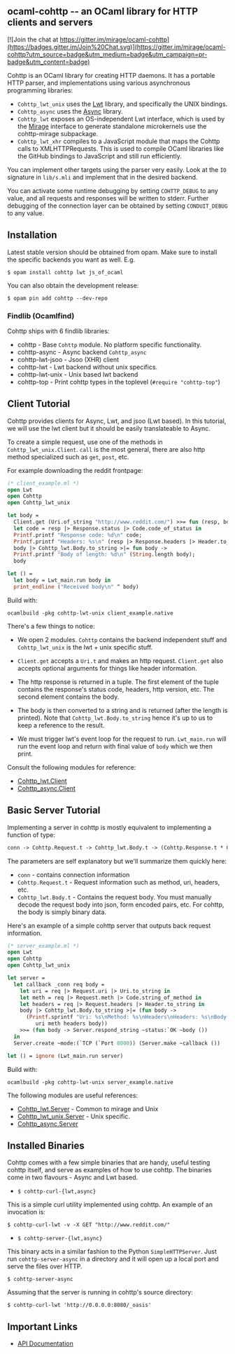 ## ocaml-cohttp -- an OCaml library for HTTP clients and servers

[![Join the chat at https://gitter.im/mirage/ocaml-cohttp](https://badges.gitter.im/Join%20Chat.svg)](https://gitter.im/mirage/ocaml-cohttp?utm_source=badge&utm_medium=badge&utm_campaign=pr-badge&utm_content=badge)

Cohttp is an OCaml library for creating HTTP daemons. It has a portable
HTTP parser, and implementations using various asynchronous programming
libraries:

* `Cohttp_lwt_unix` uses the [Lwt](http://ocsigen.org/lwt) library, and
  specifically the UNIX bindings.
* `Cohttp_async` uses the [Async](https://realworldocaml.org/v1/en/html/concurrent-programming-with-async.html)
  library.
* `Cohttp_lwt` exposes an OS-independent Lwt interface, which is used
  by the [Mirage](http://www.openmirage.org) interface
  to generate standalone microkernels use the cohttp-mirage subpackage.
* `Cohttp_lwt_xhr` compiles to a JavaScript module that maps the Cohttp
   calls to XMLHTTPRequests.  This is used to compile OCaml libraries like
   the GitHub bindings to JavaScript and still run efficiently.

You can implement other targets using the parser very easily. Look at the `IO`
signature in `lib/s.mli` and implement that in the desired backend.

You can activate some runtime debugging by setting `COHTTP_DEBUG` to any
value, and all requests and responses will be written to stderr.  Further
debugging of the connection layer can be obtained by setting `CONDUIT_DEBUG`
to any value.

## Installation

Latest stable version should be obtained from opam. Make sure to install the
specific backends you want as well. E.g.

```
$ opam install cohttp lwt js_of_ocaml
```

You can also obtain the development release:

```
$ opam pin add cohttp --dev-repo
```

### Findlib (Ocamlfind)

Cohttp ships with 6 findlib libraries:

* cohttp - Base `Cohttp` module. No platform specific functionality.
* cohttp-async - Async backend `Cohttp_async`
* cohttp-lwt-jsoo - Jsoo (XHR) client
* cohttp-lwt - Lwt backend without unix specifics.
* cohttp-lwt-unix - Unix based lwt backend
* cohttp-top - Print cohttp types in the toplevel (`#require "cohttp-top"`)

## Client Tutorial

Cohttp provides clients for Async, Lwt, and jsoo (Lwt based). In this tutorial,
we will use the lwt client but it should be easily translateable to Async.

To create a simple request, use one of the methods in `Cohttp_lwt_unix.Client`.
`call` is the most general, there are also http method specialized such as
`get`, `post`, etc.

For example downloading the reddit frontpage:

```ocaml
(* client_example.ml *)
open Lwt
open Cohttp
open Cohttp_lwt_unix

let body =
  Client.get (Uri.of_string "http://www.reddit.com/") >>= fun (resp, body) ->
  let code = resp |> Response.status |> Code.code_of_status in
  Printf.printf "Response code: %d\n" code;
  Printf.printf "Headers: %s\n" (resp |> Response.headers |> Header.to_string);
  body |> Cohttp_lwt.Body.to_string >|= fun body ->
  Printf.printf "Body of length: %d\n" (String.length body);
  body

let () =
  let body = Lwt_main.run body in
  print_endline ("Received body\n" ^ body)
```

Build with:

```
ocamlbuild -pkg cohttp-lwt-unix client_example.native
```

There's a few things to notice:

* We open 2 modules. `Cohttp` contains the backend independent stuff and
  `Cohttp_lwt_unix` is the lwt + unix specific stuff.

* `Client.get` accepts a `Uri.t` and makes an http request. `Client.get` also
  accepts optional arguments for things like header information.
* The http response is returned in a tuple. The first element of the tuple
  contains the response's status code, headers, http version, etc. The second
  element contains the body.
* The body is then converted to a string and is returned (after the length is
  printed). Note that `Cohttp_lwt.Body.to_string` hence it's up to us to keep
  a reference to the result.
* We must trigger lwt's event loop for the request to run. `Lwt_main.run` will
  run the event loop and return with final value of `body` which we then print.

Consult the following modules for reference:

* [Cohttp_lwt.Client](https://github.com/mirage/ocaml-cohttp/blob/master/lwt-core/cohttp_lwt.mli)
* [Cohttp_async.Client](https://github.com/mirage/ocaml-cohttp/blob/master/async/cohttp_async.mli)

## Basic Server Tutorial

Implementing a server in cohttp is mostly equivalent to implementing a function
of type:

```ocaml
conn -> Cohttp.Request.t -> Cohttp_lwt.Body.t -> (Cohttp.Response.t * Cohttp_lwt.Body.t) Lwt.t
```

The parameters are self explanatory but we'll summarize them quickly here:

* `conn` - contains connection information
* `Cohttp.Request.t` - Request information such as method, uri, headers, etc.
* `Cohttp_lwt.Body.t` - Contains the request body. You must manually decode the
  request body into json, form encoded pairs, etc. For cohttp, the body is
  simply binary data.

Here's an example of a simple cohttp server that outputs back request
information.

```ocaml
(* server_example.ml *)
open Lwt
open Cohttp
open Cohttp_lwt_unix

let server =
  let callback _conn req body =
    let uri = req |> Request.uri |> Uri.to_string in
    let meth = req |> Request.meth |> Code.string_of_method in
    let headers = req |> Request.headers |> Header.to_string in
    body |> Cohttp_lwt.Body.to_string >|= (fun body ->
      (Printf.sprintf "Uri: %s\nMethod: %s\nHeaders\nHeaders: %s\nBody: %s"
         uri meth headers body))
    >>= (fun body -> Server.respond_string ~status:`OK ~body ())
  in
  Server.create ~mode:(`TCP (`Port 8000)) (Server.make ~callback ())

let () = ignore (Lwt_main.run server)
```

Build with:

```
ocamlbuild -pkg cohttp-lwt-unix server_example.native
```

The following modules are useful references:

* [Cohttp_lwt.Server](https://github.com/mirage/ocaml-cohttp/blob/master/lwt-core/cohttp_lwt_s.ml) - Common to mirage and Unix
* [Cohttp_lwt_unix.Server](https://github.com/mirage/ocaml-cohttp/blob/master/lwt/cohttp_lwt_unix.mli) - Unix specific.
* [Cohttp_async.Server](https://github.com/mirage/ocaml-cohttp/blob/master/async/cohttp_async.mli)


## Installed Binaries

Cohttp comes with a few simple binaries that are handy, useful testing cohttp
itself, and serve as examples of how to use cohttp. The binaries come in two
flavours - Async and Lwt based.

* `$ cohttp-curl-{lwt,async}`

This is a simple curl utility implemented using cohttp. An example of an
invocation is:

```
$ cohttp-curl-lwt -v -X GET "http://www.reddit.com/"
```

* `$ cohttp-server-{lwt,async}`

This binary acts in a similar fashion to the Python `SimpleHTTPServer`. Just
run `cohttp-server-async` in a directory and it will open up a local port and
serve the files over HTTP.

```
$ cohttp-server-async
```

Assuming that the server is running in cohttp's source directory:

```
$ cohttp-curl-lwt 'http://0.0.0.0:8080/_oasis'
```
## Important Links
- [API Documentation](http://mirage.github.io/ocaml-cohttp/)

